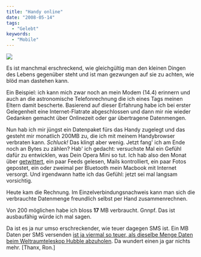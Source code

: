 ```yaml
---
title: "Handy online"
date: "2008-05-14"
tags:
  - "Gelebt"
keywords:
  - "Mobile"
---
```


![](/images/codecandies/ZZ03364E1A.jpg)

Es ist manchmal erschreckend, wie gleichgültig man den kleinen Dingen des Lebens gegenüber steht und ist man gezwungen auf sie zu achten, wie blöd man dastehen kann.

Ein Beispiel: ich kann mich zwar noch an mein Modem (14.4) erinnern und auch an die astronomische Telefonrechnung die ich eines Tags meinen Eltern damit bescherte. Basierend auf dieser Erfahrung habe ich bei erster Gelegenheit eine Internet-Flatrate abgeschlossen und dann mir nie wieder Gedanken gemacht über Onlinezeit oder gar übertragene Datenmengen.

Nun hab ich mir jüngst ein Datenpaket fürs das Handy zugelegt und das gesteht mir monatlich 200MB zu, die ich mit meinem Handybrowser verbraten kann. _Schluck!_ Das klingt aber wenig. Jetzt fang' ich am Ende noch an Bytes zu zählen? Hab' ich gedacht: versuchste Mal ein Gefühl dafür zu entwicklen, was Dein Opera Mini so tut. Ich hab also den Monat über [getwittert](http://twitter.com/nicobruenjes), ein paar Feeds gelesen, Mails kontrolliert, ein paar Fotos gepostet, ein oder zweimal per Bluetooth mein Macbook mit Internet versorgt. Und irgendwann hatte ich das Gefühl: jetzt sei mal langsam vorsichtig.

Heute kam die Rechnung. Im Einzelverbindungsnachweis kann man sich die verbrauchte Datenmenge freundlich selbst per Hand zusammenrechnen.

Von 200 möglichen habe ich bloss **17** MB verbraucht. Gnnpf. Das ist ausbaufähig würde ich mal sagen.

Da ist es ja nur umso erschreckender, wie teuer dagegen SMS ist. Ein MB Daten per SMS versenden [ist ja viermal so teuer, als dieselbe Menge Daten beim Weltraumteleskop Hubble abzuholen](http://www.heise.de/newsticker/SMS-Kosten-sind-astronomisch--/meldung/107758). Da wundert einen ja gar nichts mehr. \[Thanx, Ron.\]
